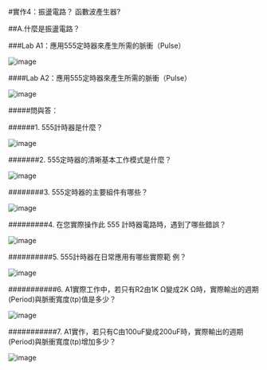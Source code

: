 
#實作4：振盪電路？ 函數波產生器?                                            

##A.什麼是振盪電路？      

###Lab A1：應用555定時器來產生所需的脈衝（Pulse）           

![image](https://github.com/Hongxiang29/Lawyer/assets/162286627/117ad6e5-1db3-4601-aca7-6ed23c7906ac)

####Lab A2：應用555定時器來產生所需的脈衝（Pulse）                 

![image](https://github.com/Hongxiang29/Lawyer/assets/162286627/0efff365-dfbd-4f3b-ae3b-0d89d299d561)

#####問與答：                 

######1. 555計時器是什麼？                                     

![image](https://github.com/Hongxiang29/Lawyer/assets/162286627/dadbfee0-260c-4c31-a431-7efa538510a2)

#######2. 555定時器的清晰基本工作模式是什麼？                                                   

![image](https://github.com/Hongxiang29/Lawyer/assets/162286627/5cbc3230-37d5-4398-882c-5cb321ea8584)

########3. 555定時器的主要組件有哪些？                       

![image](https://github.com/Hongxiang29/Lawyer/assets/162286627/2fcfb77b-0910-4f95-afc9-9b0f121c29b1)

#########4. 在您​​實際操作此 555 計時器電路時，遇到了哪些錯誤？          

![image](https://github.com/Hongxiang29/Lawyer/assets/162286627/42684bfd-e7ea-4244-8d65-b4884a183efe)

##########5. 555計時器在日常應用有哪些實際範  例？                                        

![image](https://github.com/Hongxiang29/Lawyer/assets/162286627/768ba329-b567-45dc-bbfa-c8471b93e35d)

###########6. A1實際工作中，若只有R2由1K Ω變成2K Ω時，實際輸出的週期(Period)與脈衝寬度(tp)值是多少？                  

![image](https://github.com/Hongxiang29/Lawyer/assets/162286627/8cd9b48e-0af1-42bd-b8c3-732c4c9d694b)

###########7. A1實作，若只有C由100uF變成200uF時，實際輸出的週期(Period)與脈衝寬度(tp)增加多少？

![image](https://github.com/Hongxiang29/Lawyer/assets/162286627/ff13a254-51d3-49fe-923f-7b893c761252)
